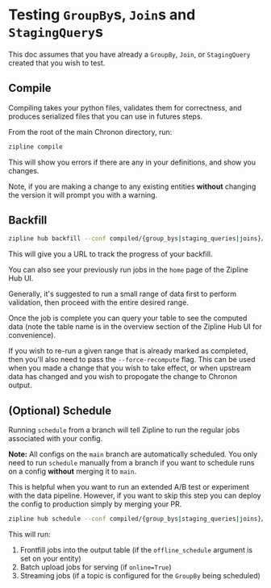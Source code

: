 # Testing `GroupBy`s, `Join`s and `StagingQuery`s

This doc assumes that you have already a `GroupBy`, `Join`, or `StagingQuery` created that you wish to test.

## Compile

Compiling takes your python files, validates them for correctness, and produces serialized files that you can use in futures steps.

From the root of the main Chronon directory, run:

```bash
zipline compile
```

This will show you errors if there are any in your definitions, and show you changes.

Note, if you are making a change to any existing entities **without** changing the version it will prompt you with a warning.

## Backfill

```sh
zipline hub backfill --conf compiled/{group_bys|staging_queries|joins}/{team}/{your_conf} --start-ds {YYYY-MM-dd} --end-ds {YYYY-MM-dd}
```

This will give you a URL to track the progress of your backfill.

You can also see your previously run jobs in the `home` page of the Zipline Hub UI.

Generally, it's suggested to run a small range of data first to perform validation, then proceed with the entire desired range.

Once the job is complete you can query your table to see the computed data (note the table name is in the overview section of the Zipline Hub UI for convenience).

If you wish to re-run a given range that is already marked as completed, then you'll also need to pass the `--force-recompute` flag. This can be used when you made a change that you wish to take effect, or when upstream data has changed and you wish to propogate the change to Chronon output.

## (Optional) Schedule

Running `schedule` from a branch will tell Zipline to run the regular jobs associated with your config.

**Note:** All configs on the `main` branch are automatically scheduled. You only need to run `schedule` manually from a branch if you want to schedule runs on a config **without** merging it to `main`.

This is helpful when you want to run an extended A/B test or experiment with the data pipeline. However, if you want to skip this step you can deploy the config to production simply by merging your PR.

```sh
zipline hub schedule --conf compiled/{group_bys|staging_queries|joins}/{team}/{your_conf}
```

This will run:
1. Frontfill jobs into the output table (if the `offline_schedule` argument is set on your entity)
2. Batch upload jobs for serving (if `online=True`)
3. Streaming jobs (if a topic is configured for the `GroupBy` being scheduled)

